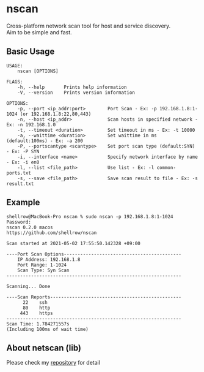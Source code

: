 [netscan-url]: https://github.com/shellrow/netscan
# nscan
Cross-platform network scan tool for host and service discovery.  
Aim to be simple and fast.  

## Basic Usage
```
USAGE:
    nscan [OPTIONS]

FLAGS:
    -h, --help       Prints help information
    -V, --version    Prints version information

OPTIONS:
    -p, --port <ip_addr:port>        Port Scan - Ex: -p 192.168.1.8:1-1024 (or 192.168.1.8:22,80,443)
    -n, --host <ip_addr>             Scan hosts in specified network - Ex: -n 192.168.1.0
    -t, --timeout <duration>         Set timeout in ms - Ex: -t 10000
    -a, --waittime <duration>        Set waittime in ms (default:100ms) - Ex: -a 200
    -P, --portscantype <scantype>    Set port scan type (default:SYN) - Ex: -P SYN
    -i, --interface <name>           Specify network interface by name - Ex: -i en0
    -l, --list <file_path>           Use list - Ex: -l common-ports.txt
    -s, --save <file_path>           Save scan result to file - Ex: -s result.txt
```

## Example
```
shellrow@MacBook-Pro nscan % sudo nscan -p 192.168.1.8:1-1024
Password:
nscan 0.2.0 macos
https://github.com/shellrow/nscan

Scan started at 2021-05-02 17:55:50.142328 +09:00

----Port Scan Options-------------------------------------------
    IP Address: 192.168.1.8
    Port Range: 1-1024
    Scan Type: Syn Scan
----------------------------------------------------------------

Scanning... Done

----Scan Reports------------------------------------------------
      22    ssh
      80    http
     443    https
----------------------------------------------------------------
Scan Time: 1.784271557s
(Including 100ms of wait time)
```

## About netscan (lib)
Please check my [repository][netscan-url] for detail
